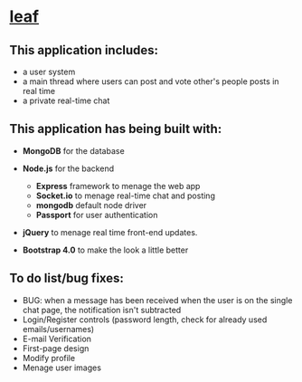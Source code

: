 # <a href="https://leaf-project.herokuapp.com/">leaf</a>
This application includes:
-
- a user system
- a main thread where users can post and vote other's people posts in real time
- a private real-time chat

This application has being built with:
-
- <b>MongoDB</b> for the database
- <b>Node.js</b> for the backend
  - <b>Express</b> framework to menage the web app
  - <b>Socket.io</b> to menage real-time chat and posting
  - <b>mongodb</b> default node driver
  - <b>Passport</b> for user authentication
  
- <b>jQuery</b> to menage real time front-end updates.

- <b>Bootstrap 4.0</b> to make the look a little better

To do list/bug fixes:
-
- BUG: when a message has been received when the user is on the single chat page, the notification isn't subtracted
- Login/Register controls (password length, check for already used emails/usernames)
- E-mail Verification
- First-page design
- Modify profile
- Menage user images
